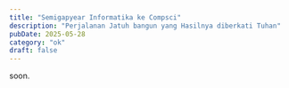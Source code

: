 ```yaml
---
title: "Semigapyear Informatika ke Compsci"
description: "Perjalanan Jatuh bangun yang Hasilnya diberkati Tuhan"
pubDate: 2025-05-28
category: "ok"
draft: false
---
```


soon.